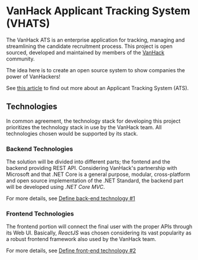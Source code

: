 # VanHack Applicant Tracking System (VHATS)

The VanHack ATS is an enterprise application for tracking, managing and streamlining the candidate recruitment process. This project is open sourced, developed and maintained by members of the [VanHack](http://www.vanhack.com) community.

The idea here is to create an open source system to show companies the power of VanHackers!

See [this article](https://en.wikipedia.org/wiki/Applicant_tracking_system) to find out more about an Applicant Tracking System (ATS).

## Technologies

In common agreement, the technology stack for developing this project prioritizes the technology stack in use by the VanHack team. All technologies chosen would be supported by its stack.

### Backend Technologies

The solution will be divided into different parts; the fontend and the backend providing REST API. Considering VanHack's partnership with Microsoft and that .NET Core is a general purpose, modular, cross-platform and open source implementation of the .NET Standard, the backend part will be developed using *.NET Core MVC*.

For more details, see [Define back-end technology #1](https://github.com/vanhack-technologies-inc/ats/issues/1)

### Frontend Technologies

The frontend portion will connect the final user with the proper APIs through its Web UI. Basically, *ReactJS* was chosen considering its vast popularity as a robust frontend framework also used by the VanHack team.

For more details, see [Define front-end technology #2](https://github.com/vanhack-technologies-inc/ats/issues/2)
